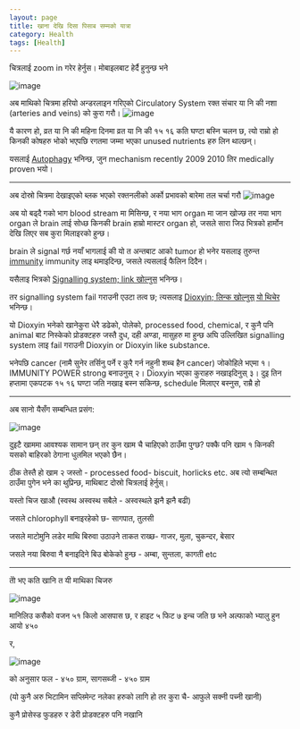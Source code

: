 ```yaml
---
layout: page
title: खाना देखि दिसा पिसाब सम्मको यात्रा
category: Health
tags: [Health]
---
```


चित्रलाई zoom in गरेर हेर्नुस। मोबाइलबाट हेर्दै हुनुन्छ भने

![image](https://gist.github.com/assets/11883023/9c1500b6-8d40-4a30-bc01-4880ba557c24)

अब माथिको चित्रमा हरियो अन्डरलाइन गरिएको Circulatory System रक्त संचार या नि की नशा (arteries and veins) को कुरा गरौ।
![image](https://gist.github.com/assets/11883023/ec65db0a-241a-40e6-820b-91c1b79eaff2)

यै कारण हो, व्रत या नि की महिना दिनमा व्रत या नि की १५ १६ कति घण्टा बस्नि चलन छ, त्यो राम्रो हो किनकी कोषहरु भोको भएपछि रगतमा जम्मा भएका unused nutrients हरु लिन थाल्छन्।

यसलाई [Autophagy](https://my.clevelandclinic.org/health/articles/24058-autophagy) भनिन्छ, जुन mechanism recently 2009 2010 तिर medically proven भयो।

---
अब दोस्रो चित्रमा देखाइएको ब्लक भएको रक्तनलीको अर्को प्रभावको बारेमा तल चर्चा गरौ
![image](https://gist.github.com/assets/11883023/a124b86a-5278-4a13-878d-f8f1854900fd)

अब यो बढ्दै गको भाग blood stream मा मिसिन्छ, र नया भाग organ मा जान खोज्छ तर नया भाग organ ले brain लाई सोध्छ किनकी brain हाम्रो मास्टर organ हो, जसले सारा जिउ भित्रको हार्मोन देखि लिएर सब कुरा मिलाइरको हुन्छ। 

brain ले signal गर्छ नयाँ भागलाई की यो त अन्तबाट आको tumor हो भनेर यसलाइ तुरुन्त [immunity](https://www.betterhealth.vic.gov.au/health/conditionsandtreatments/immune-system) immunity लाइ थमाइदिन्छ, जसले त्यसलाई फैलिन दिदैन।

यसैलाइ भित्रको  [Signalling system; link खोल्नुस](https://organismalbio.biosci.gatech.edu/chemical-and-electrical-signals/intro-to-chemical-signaling-and-signal-transduction) भनिन्छ।

तर signalling system fail गराउनी एउटा तत्व छ; त्यसलाइ [Dioxyin; लिन्क खोल्नुस् यो थिचेर](https://www.who.int/news-room/fact-sheets/detail/dioxins-and-their-effects-on-human-health) भनिन्छ।

यो Dioxyin भनेको खानेकुरा धेरै डढेको, पोलेको, processed food, chemical, र कुनै पनि animal बाट निस्केको प्रोडक्टहरु जस्तै दुध, दही अण्डा, मासुहरु मा हुन्छ अघि उल्लिखित signalling system लाइ fail गराउनी Dioxyin or Dioxyin like substance.

भनेपछि cancer (नामै सुनेर तर्सिनु पर्ने र कुरै गर्न नहुनी शब्च हैन cancer) जोकोहिले भएमा 
१। IMMUNITY POWER strong बनाउनुस्
२। Dioxyin भएका कुराहरु नखाइदिनुस्
३। दुइ तिन हप्तामा एकपटक १५ १६ घण्टा जति नखाइ बस्न सकिन्छ, schedule मिलाएर बस्नुस, राम्रै हो

---

अब सानो यैसँग सम्बन्धित प्रसंग:

![image](https://gist.github.com/assets/11883023/b9e0bdb5-6abf-4aa3-8729-1fec00d79f78)

दुइटै खाममा आवश्यक सामान छन् तर कुन खाम चै चाहिएको ठाउँमा पुग्छ? पक्कै पनि खाम १ किनकी यसको बाहिरको ठेगाना धुलमिल भएको छैन।

ठीक तेस्तै हो खाम २ जस्तो - processed food- biscuit, horlicks etc. अब त्यो सम्बन्थित ठाउँमा पुगेन भने का थुप्रिन्छ, माथिबाट दोस्रो चित्रलाई हेर्नुस्।

यस्तो चिज खाऔ (स्वस्थ अस्वस्थ सबैले - अस्वस्थले झनै झनै बढी) 

जसले chlorophyll बनाइरहेको छ- सागपात, तुलसी 

 जसले माटोमुनि लडेर माथि बिरुवा उठाउने ताकत राख्छ- गाजर, मुला, चुकन्दर, बेसार

 जसले नया बिरुवा नै बनाइदिने बिउ बोकेको हुन्छ - अम्बा, सुन्तला, कागती etc

---

तेो भए कति खानि त यी माथिका चिजरु

![image](https://gist.github.com/assets/11883023/c4475fcb-c822-4589-b884-ad6ad9797a6e)

मानिलिउ कसैको वजन ५१ किलो आसपास छ, र हाइट ५ फिट ७ इन्च जति छ भने अल्फाको भ्यालु हुन आयो ४५०

र,

![image](https://github.com/sbibek086/write-the-docs/assets/11883023/a54a7633-0741-41ae-9399-022907135ec2)

को अनुसार फल - ४५० ग्राम, सागसब्जी - ४५० ग्राम 

(यो कुनै अरु भिटामिन सप्लिमेन्ट नलेका हरुको लागि हो तर कुरा चै- आफुले सक्नी पच्नी खानी)

कुनै प्रोसेस्ड फुडहरु र डेरी प्रोडक्टहरु पनि नखानि
 



